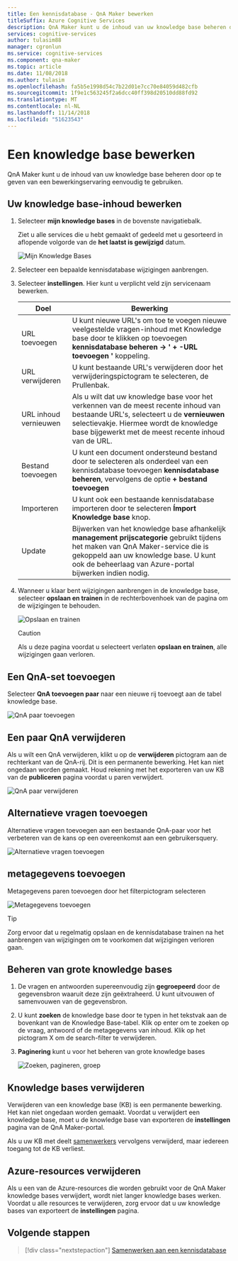 ```yaml
---
title: Een kennisdatabase - QnA Maker bewerken
titleSuffix: Azure Cognitive Services
description: QnA Maker kunt u de inhoud van uw knowledge base beheren door op te geven van een bewerkingservaring eenvoudig te gebruiken.
services: cognitive-services
author: tulasim88
manager: cgronlun
ms.service: cognitive-services
ms.component: qna-maker
ms.topic: article
ms.date: 11/08/2018
ms.author: tulasim
ms.openlocfilehash: fa5b5e1998d54c7b22d01e7cc70e84059d482cfb
ms.sourcegitcommit: 1f9e1c563245f2a6dcc40ff398d20510dd88fd92
ms.translationtype: MT
ms.contentlocale: nl-NL
ms.lasthandoff: 11/14/2018
ms.locfileid: "51623543"
---
```

# <a name="edit-a-knowledge-base"></a>Een knowledge base bewerken

QnA Maker kunt u de inhoud van uw knowledge base beheren door op te geven van een bewerkingservaring eenvoudig te gebruiken.

## <a name="edit-your-knowledge-base-content"></a>Uw knowledge base-inhoud bewerken

1.  Selecteer **mijn knowledge bases** in de bovenste navigatiebalk. 

    Ziet u alle services die u hebt gemaakt of gedeeld met u gesorteerd in aflopende volgorde van de **het laatst is gewijzigd** datum.

    ![Mijn Knowledge Bases](../media/qnamaker-how-to-edit-kb/my-kbs.png)

1. Selecteer een bepaalde kennisdatabase wijzigingen aanbrengen.
 
1. Selecteer **instellingen**. Hier kunt u verplicht veld zijn servicenaam bewerken.
  
    |Doel|Bewerking|
    |--|--|
    |URL toevoegen|U kunt nieuwe URL's om toe te voegen nieuwe veelgestelde vragen-inhoud met Knowledge base door te klikken op toevoegen **kennisdatabase beheren -> ' + -URL toevoegen '** koppeling.|
    |URL verwijderen|U kunt bestaande URL's verwijderen door het verwijderingspictogram te selecteren, de Prullenbak.|
    |URL inhoud vernieuwen|Als u wilt dat uw knowledge base voor het verkennen van de meest recente inhoud van bestaande URL's, selecteert u de **vernieuwen** selectievakje. Hiermee wordt de knowledge base bijgewerkt met de meest recente inhoud van de URL.|
    |Bestand toevoegen|U kunt een document ondersteund bestand door te selecteren als onderdeel van een kennisdatabase toevoegen **kennisdatabase beheren**, vervolgens de optie **+ bestand toevoegen**|
    |Importeren|U kunt ook een bestaande kennisdatabase importeren door te selecteren **Ímport Knowledge base** knop. |
    |Update|Bijwerken van het knowledge base afhankelijk **management prijscategorie** gebruikt tijdens het maken van QnA Maker-service die is gekoppeld aan uw knowledge base. U kunt ook de beheerlaag van Azure-portal bijwerken indien nodig.

1. Wanneer u klaar bent wijzigingen aanbrengen in de knowledge base, selecteer **opslaan en trainen** in de rechterbovenhoek van de pagina om de wijzigingen te behouden.    

    ![Opslaan en trainen](../media/qnamaker-how-to-edit-kb/save-and-train.png)

    >[!CAUTION]
    >Als u deze pagina voordat u selecteert verlaten **opslaan en trainen**, alle wijzigingen gaan verloren.

## <a name="add-a-qna-pair"></a>Een QnA-set toevoegen

Selecteer **QnA toevoegen paar** naar een nieuwe rij toevoegt aan de tabel knowledge base.

![QnA paar toevoegen](../media/qnamaker-how-to-edit-kb/add-qnapair.png)

## <a name="delete-a-qna-pair"></a>Een paar QnA verwijderen

Als u wilt een QnA verwijderen, klikt u op de **verwijderen** pictogram aan de rechterkant van de QnA-rij. Dit is een permanente bewerking. Het kan niet ongedaan worden gemaakt. Houd rekening met het exporteren van uw KB van de **publiceren** pagina voordat u paren verwijdert. 

![QnA paar verwijderen](../media/qnamaker-how-to-edit-kb/delete-qnapair.png)

## <a name="add-alternate-questions"></a>Alternatieve vragen toevoegen

Alternatieve vragen toevoegen aan een bestaande QnA-paar voor het verbeteren van de kans op een overeenkomst aan een gebruikersquery.

![Alternatieve vragen toevoegen](../media/qnamaker-how-to-edit-kb/add-alternate-question.png)

## <a name="add-metadata"></a>metagegevens toevoegen


Metagegevens paren toevoegen door het filterpictogram selecteren

![Metagegevens toevoegen](../media/qnamaker-how-to-edit-kb/add-metadata.png)

> [!TIP]
> Zorg ervoor dat u regelmatig opslaan en de kennisdatabase trainen na het aanbrengen van wijzigingen om te voorkomen dat wijzigingen verloren gaan.

## <a name="manage-large-knowledge-bases"></a>Beheren van grote knowledge bases

1. De vragen en antwoorden supereenvoudig zijn **gegroepeerd** door de gegevensbron waaruit deze zijn geëxtraheerd. U kunt uitvouwen of samenvouwen van de gegevensbron.
2. U kunt **zoeken** de knowledge base door te typen in het tekstvak aan de bovenkant van de Knowledge Base-tabel. Klik op enter om te zoeken op de vraag, antwoord of de metagegevens van inhoud. Klik op het pictogram X om de search-filter te verwijderen.
3. **Paginering** kunt u voor het beheren van grote knowledge bases

    ![Zoeken, pagineren, groep](../media/qnamaker-how-to-edit-kb/search-paginate-group.png)

## <a name="delete-knowledge-bases"></a>Knowledge bases verwijderen

Verwijderen van een knowledge base (KB) is een permanente bewerking. Het kan niet ongedaan worden gemaakt. Voordat u verwijdert een knowledge base, moet u de knowledge base van exporteren de **instellingen** pagina van de QnA Maker-portal. 

Als u uw KB met deelt [samenwerkers](collaborate-knowledge-base.md) vervolgens verwijderd, maar iedereen toegang tot de KB verliest. 

## <a name="delete-azure-resources"></a>Azure-resources verwijderen 

Als u een van de Azure-resources die worden gebruikt voor de QnA Maker knowledge bases verwijdert, wordt niet langer knowledge bases werken. Voordat u alle resources te verwijderen, zorg ervoor dat u uw knowledge bases van exporteert de **instellingen** pagina. 

## <a name="next-steps"></a>Volgende stappen

> [!div class="nextstepaction"]
> [Samenwerken aan een kennisdatabase](./collaborate-knowledge-base.md)

